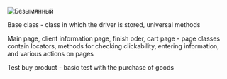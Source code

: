 
![Безымянный](https://github.com/IgoRand9/Automation_testing/assets/123418246/bb99abf6-ea7f-4517-9e82-4763bcb37051)


Base class - class in which the driver is stored, universal methods

Main page, client information page, finish oder, cart page - page classes contain locators, methods for checking clickability, entering information, and various actions on pages

Test buy product - basic test with the purchase of goods
